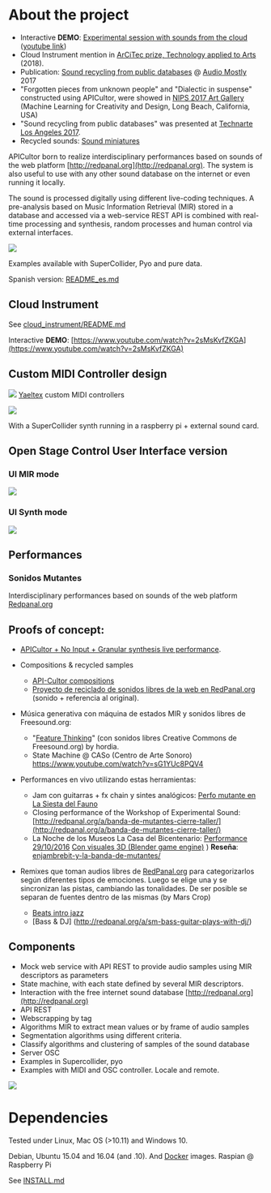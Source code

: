 # About the project

* Interactive __DEMO__: [Experimental session with sounds from the cloud](https://www.youtube.com/watch?v=2sMsKvfZKGA) ([youtube link](https://www.youtube.com/watch?v=2sMsKvfZKGA))
* Cloud Instrument mention in [ArCiTec prize, Technology applied to Arts](https://arcitec.frba.utn.edu.ar/tecnologia-aplicada-al-arte/) (2018).
* Publication: [Sound recycling from public databases](https://www.researchgate.net/publication/317388443_Sound_recycling_from_public_databases) @ [Audio Mostly](http://audiomostly.com) 2017 
* "Forgotten pieces from unknown people" and "Dialectic in suspense" constructed using APICultor, were showed in [NIPS 2017 Art Gallery](http://nips4creativity.com/music/) (Machine Learning for Creativity and Design, Long Beach, California, USA)
* "Sound recycling from public databases" was presented at [Technarte Los Angeles 2017](http://www.technarte.org/losangeles-2017-program/).
* Recycled sounds: [Sound miniatures](http://redpanal.org/p/reciclado-de-samples/)

APICultor born to realize interdisciplinary performances based on sounds of the web platform [http://redpanal.org](http://redpanal.org). The system is also useful to use with any other sound database on the internet or even running it locally.

The sound is processed digitally using different live-coding techniques. A pre-analysis based on Music Information Retrieval (MIR) stored in a database and accessed via a web-service REST API is combined with real-time processing and synthesis, random processes and human control via external interfaces.

![](doc/InstrCloudIT_play.png)

Examples available with SuperCollider, Pyo and pure data.

Spanish version: [README_es.md](README_es.md)

## Cloud Instrument

See [cloud_instrument/README.md](cloud_instrument/README.md)

Interactive __DEMO__: [https://www.youtube.com/watch?v=2sMsKvfZKGA](https://www.youtube.com/watch?v=2sMsKvfZKGA) 

## Custom MIDI Controller design

![](doc/yaeltex-pre-print-front.png)
[Yaeltex](https://yaeltex.com/en) custom MIDI controllers

![](custom_controller/controller.jpg)

With a SuperCollider synth running in a raspberry pi + external sound card.

## Open Stage Control User Interface version
### UI MIR mode
![](doc/modo-mir.png)

### UI Synth mode
![](doc/modo-synth.png)

## Performances

### Sonidos Mutantes

Interdisciplinary performances based on sounds of the web platform [Redpanal.org](Redpanal.org)

## Proofs of concept:

* [APICultor + No Input + Granular synthesis live performance](https://soundcloud.com/sonidosmutantes/apicultor-no-input).

* Compositions & recycled samples
  * [API-Cultor compositions](http://redpanal.org/p/apicultor/)
  * [Proyecto de reciclado de sonidos libres de la web en RedPanal.org](http://redpanal.org/p/reciclado-de-samples/) (sonido + referencia al original).

* Música generativa con máquina de estados MIR y sonidos libres de Freesound.org: 
  * "[Feature Thinking](https://soundcloud.com/hern-n-ordiales/feature-thinking)" (con sonidos libres Creative Commons de Freesound.org) by hordia.
  * State Machine @ CASo (Centro de Arte Sonoro) https://www.youtube.com/watch?v=sG1YUc8PQV4

* Performances en vivo utilizando estas herramientas:
  * Jam con guitarras + fx chain y sintes analógicos: [Perfo mutante en La Siesta del Fauno](https://soundcloud.com/hern-n-ordiales/perfo-mutante-mobile)
  * Closing performance of the Workshop of Experimental Sound:
[http://redpanal.org/a/banda-de-mutantes-cierre-taller/](http://redpanal.org/a/banda-de-mutantes-cierre-taller/)
  * La Noche de los Museos La Casa del Bicentenario: [Performance 29/10/2016](http://redpanal.org/a/performance-casa-tomada/) [Con visuales 3D (Blender game engine)](https://www.youtube.com/watch?v=eKcvkgtJIEo) ) **Reseña**: [enjambrebit-y-la-banda-de-mutantes/](http://blog.enjambrelab.com.ar/enjambrebit-y-la-banda-de-mutantes/)

* Remixes que toman audios libres de [RedPanal.org](http://redpanal.org/) para categorizarlos según diferentes tipos de emociones. Luego se elige una y se sincronizan las pistas, cambiando las tonalidades. De ser posible se separan de fuentes dentro de las mismas (by Mars Crop)
  * [Beats intro jazz](http://redpanal.org/a/sm-beats-remix/)
  * [Bass & DJ] (http://redpanal.org/a/sm-bass-guitar-plays-with-dj/)


## Components

* Mock web service with API REST to provide audio samples using MIR descriptors as parameters
* State machine, with each state defined by several MIR descriptors.
* Interaction with the free internet sound database [http://redpanal.org](http://redpanal.org)
 * API REST
 * Webscrapping by tag
* Algorithms MIR to extract mean values or by frame of audio samples
* Segmentation algorithms using different criteria.
* Classify algorithms and clustering of samples of the sound database
* Server OSC
* Examples in Supercollider, pyo
* Examples with MIDI and OSC controller. Locale and remote.

![](doc/Apicultor_chain.png)

# Dependencies

Tested under Linux, Mac OS (>10.11) and Windows 10.

Debian, Ubuntu 15.04 and 16.04 (and .10). And [Docker](module/docker.md) images.
Raspian @ Raspberry Pi

See [INSTALL.md](INSTALL.md)
